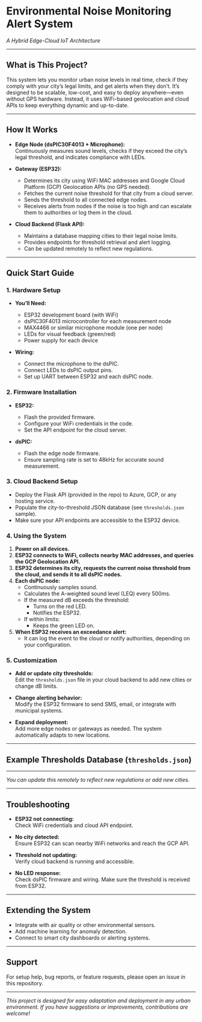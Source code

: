 # Environmental Noise Monitoring Alert System  
*A Hybrid Edge-Cloud IoT Architecture*

---

## What is This Project?

This system lets you monitor urban noise levels in real time, check if they comply with your city’s legal limits, and get alerts when they don’t. It’s designed to be scalable, low-cost, and easy to deploy anywhere—even without GPS hardware. Instead, it uses WiFi-based geolocation and cloud APIs to keep everything dynamic and up-to-date.

---

## How It Works

- **Edge Node (dsPIC30F4013 + Microphone):**  
  Continuously measures sound levels, checks if they exceed the city’s legal threshold, and indicates compliance with LEDs.

- **Gateway (ESP32):**  
  - Determines its city using WiFi MAC addresses and Google Cloud Platform (GCP) Geolocation APIs (no GPS needed).
  - Fetches the current noise threshold for that city from a cloud server.
  - Sends the threshold to all connected edge nodes.
  - Receives alerts from nodes if the noise is too high and can escalate them to authorities or log them in the cloud.

- **Cloud Backend (Flask API):**  
  - Maintains a database mapping cities to their legal noise limits.
  - Provides endpoints for threshold retrieval and alert logging.
  - Can be updated remotely to reflect new regulations.

---

## Quick Start Guide

### 1. Hardware Setup

- **You’ll Need:**
  - ESP32 development board (with WiFi)
  - dsPIC30F4013 microcontroller for each measurement node
  - MAX4466 or similar microphone module (one per node)
  - LEDs for visual feedback (green/red)
  - Power supply for each device

- **Wiring:**
  - Connect the microphone to the dsPIC.
  - Connect LEDs to dsPIC output pins.
  - Set up UART between ESP32 and each dsPIC node.

### 2. Firmware Installation

- **ESP32:**
  - Flash the provided firmware.
  - Configure your WiFi credentials in the code.
  - Set the API endpoint for the cloud server.

- **dsPIC:**
  - Flash the edge node firmware.
  - Ensure sampling rate is set to 48kHz for accurate sound measurement.

### 3. Cloud Backend Setup

- Deploy the Flask API (provided in the repo) to Azure, GCP, or any hosting service.
- Populate the city-to-threshold JSON database (see `thresholds.json` sample).
- Make sure your API endpoints are accessible to the ESP32 device.

### 4. Using the System

1. **Power on all devices.**
2. **ESP32 connects to WiFi, collects nearby MAC addresses, and queries the GCP Geolocation API.**
3. **ESP32 determines its city, requests the current noise threshold from the cloud, and sends it to all dsPIC nodes.**
4. **Each dsPIC node:**
   - Continuously samples sound.
   - Calculates the A-weighted sound level (LEQ) every 500ms.
   - If the measured dB exceeds the threshold:
     - Turns on the red LED.
     - Notifies the ESP32.
   - If within limits:
     - Keeps the green LED on.
5. **When ESP32 receives an exceedance alert:**
   - It can log the event to the cloud or notify authorities, depending on your configuration.

### 5. Customization

- **Add or update city thresholds:**  
  Edit the `thresholds.json` file in your cloud backend to add new cities or change dB limits.

- **Change alerting behavior:**  
  Modify the ESP32 firmware to send SMS, email, or integrate with municipal systems.

- **Expand deployment:**  
  Add more edge nodes or gateways as needed. The system automatically adapts to new locations.

---

## Example Thresholds Database (`thresholds.json`)

-------------------------------------------------------------------

*You can update this remotely to reflect new regulations or add new cities.*

---

## Troubleshooting

- **ESP32 not connecting:**  
  Check WiFi credentials and cloud API endpoint.

- **No city detected:**  
  Ensure ESP32 can scan nearby WiFi networks and reach the GCP API.

- **Threshold not updating:**  
  Verify cloud backend is running and accessible.

- **No LED response:**  
  Check dsPIC firmware and wiring. Make sure the threshold is received from ESP32.

---

## Extending the System

- Integrate with air quality or other environmental sensors.
- Add machine learning for anomaly detection.
- Connect to smart city dashboards or alerting systems.

---

## Support

For setup help, bug reports, or feature requests, please open an issue in this repository.

---

*This project is designed for easy adaptation and deployment in any urban environment. If you have suggestions or improvements, contributions are welcome!*

